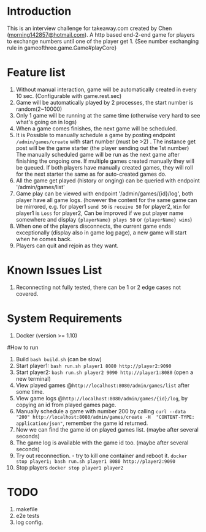 # Introduction
This is an interview challenge for takeaway.com created by Chen (morning142857@hotmail.com).
A http based end-2-end game for players to exchange numbers until one of the player get 1.
{See number exchanging rule in gameofthree.game.Game#playCore}

# Feature list
1. Without manual interaction, game will be automatically created in every 10 sec. (Configurable with game.rest.sec)
2. Game will be automatically played by 2 processes, the start number is random(2~10000)
3. Only 1 game will be running at the same time (otherwise very hard to see what's going on in logs)
4. When a game comes finishes, the next game will be scheduled.
5. It is Possible to manually schedule a game by posting endpoint `/admin/games/create` with start number (must be >2) .
The instance get post will be the game starter (the player sending out the 1st number)
The manually scheduled game will be run as the next game after finishing the ongoing one.
If multiple games created manually they will be queued.
If both players have manually created games, they will roll for the next starter the same as for auto-created games do.
6. All the game get played (history or onging) can be queried with endpoint '/admin/games/list' 
7. Game play can be viewed with endpoint '/admin/games/{id}/log', both player have all game logs. 
(however the content for the same game can be mirrored, e.g. for player1 `send 50` is `receive 50` for player2, `Win` for player1 is `Loss` for player2,
Can be improved if we put player name somewhere and display `{playerName} plays 50` or `{playerName} wins`)
8. When one of the players disconnects, the current game ends exceptionally (display also in game log page), a new game will start when he comes back.
9. Players can quit and rejoin as they want.


# Known Issues List
1. Reconnecting not fully tested, there can be 1 or 2 edge cases not covered.

# System Requirements
1. Docker (version >= 1.10)

#How to run
1. Build `bash build.sh` (can be slow)
1. Start player1: `bash run.sh player1 8080 http://player2:9090`
1. Start player2: `bash run.sh player2 9090 http://player1:8080` (open a new terminal)
1. View played games @`http://localhost:8080/admin/games/list` after some time.
1. View game logs @`http://localhost:8080/admin/games/{id}/log`, by copying an id from played games page.
1. Manually schedule a game with number 200 by calling 
`curl --data "200" http://localhost:8080/admin/games/create -H  "CONTENT-TYPE: application/json"`, remember the game id returned.
1. Now we can find the game id on played games list. (maybe after several seconds)
1. The game log is available with the game id too. (maybe after several seconds)
1. Try out reconnection. - try to kill one container and reboot it. `docker stop player1; bash run.sh player1 8080 http://player2:9090`
1. Stop players `docker stop player1 player2`

# TODO
1. makefile
1. e2e tests
1. log config.


